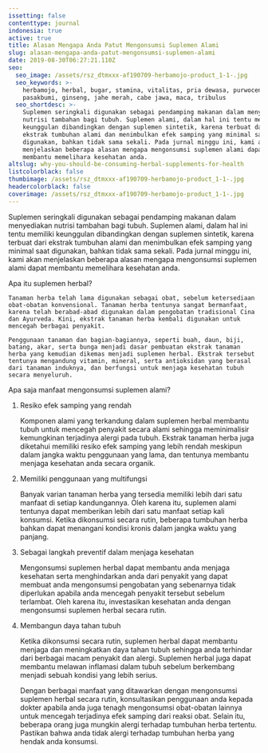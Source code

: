 ```yaml
---
issetting: false
contenttype: journal
indonesia: true
active: true
title: Alasan Mengapa Anda Patut Mengonsumsi Suplemen Alami
slug: alasan-mengapa-anda-patut-mengonsumsi-suplemen-alami
date: 2019-08-30T06:27:21.110Z
seo:
  seo_image: /assets/rsz_dtmxxx-af190709-herbamojo-product_1-1-.jpg
  seo_keywords: >-
    herbamojo, herbal, bugar, stamina, vitalitas, pria dewasa, purwoceng,
    pasakbumi, ginseng, jahe merah, cabe jawa, maca, tribulus
  seo_shortdesc: >-
    Suplemen seringkali digunakan sebagai pendamping makanan dalam menyediakan
    nutrisi tambahan bagi tubuh. Suplemen alami, dalam hal ini tentu memiliki
    keunggulan dibandingkan dengan suplemen sintetik, karena terbuat dari
    ekstrak tumbuhan alami dan menimbulkan efek samping yang minimal saat
    digunakan, bahkan tidak sama sekali. Pada jurnal minggu ini, kami akan
    menjelaskan beberapa alasan mengapa mengonsumsi suplemen alami dapat
    membantu memelihara kesehatan anda.
altslug: why-you-should-be-consuming-herbal-supplements-for-health
listcolorblack: false
thumbimage: /assets/rsz_dtmxxx-af190709-herbamojo-product_1-1-.jpg
headercolorblack: false
coverimage: /assets/rsz_dtmxxx-af190709-herbamojo-product_1-1-.jpg
---
```

Suplemen seringkali digunakan sebagai pendamping makanan dalam menyediakan nutrisi tambahan bagi tubuh. Suplemen alami, dalam hal ini tentu memiliki keunggulan dibandingkan dengan suplemen sintetik, karena terbuat dari ekstrak tumbuhan alami dan menimbulkan efek samping yang minimal saat digunakan, bahkan tidak sama sekali. Pada jurnal minggu ini, kami akan menjelaskan beberapa alasan mengapa mengonsumsi suplemen alami dapat membantu memelihara kesehatan anda.

Apa itu suplemen herbal?

	Tanaman herba telah lama digunakan sebagai obat, sebelum ketersediaan obat-obatan konvensional. Tanaman herba tentunya sangat bermanfaat, karena telah berabad-abad digunakan dalam pengobatan tradisional Cina dan Ayurveda. Kini, ekstrak tanaman herba kembali digunakan untuk mencegah berbagai penyakit.

	Penggunaan tanaman dan bagian-bagiannya, seperti buah, daun, biji, batang, akar, serta bunga menjadi dasar pembuatan ekstrak tanaman herba yang kemudian dikemas menjadi suplemen herbal. Ekstrak tersebut tentunya mengandung vitamin, mineral, serta antioksidan yang berasal dari tanaman induknya, dan berfungsi untuk menjaga kesehatan tubuh secara menyeluruh.

Apa saja manfaat mengonsumsi suplemen alami? 

1. Resiko efek samping yang rendah

	Komponen alami yang terkandung dalam suplemen herbal membantu tubuh untuk mencegah penyakit secara alami sehingga meminimalisir kemungkinan terjadinya alergi pada tubuh. Ekstrak tanaman herba juga diketahui memiliki resiko efek samping yang lebih rendah meskipun dalam jangka waktu penggunaan yang lama, dan tentunya membantu menjaga kesehatan anda secara organik.

2. Memiliki penggunaan yang multifungsi

	Banyak varian tanaman herba yang tersedia memiliki lebih dari satu manfaat di setiap kandungannya. Oleh karena itu, suplemen alami tentunya dapat memberikan lebih dari satu manfaat setiap kali konsumsi. Ketika dikonsumsi secara rutin, beberapa tumbuhan herba bahkan dapat menangani kondisi kronis dalam jangka waktu yang panjang.

3. Sebagai langkah preventif dalam menjaga kesehatan

	Mengonsumsi suplemen herbal dapat membantu anda menjaga kesehatan serta menghindarkan anda dari penyakit yang dapat membuat anda mengonsumsi pengobatan yang sebenarnya tidak diperlukan apabila anda mencegah penyakit tersebut sebelum terlambat. Oleh karena itu, investasikan kesehatan anda dengan mengonsumsi suplemen herbal secara rutin.

4. Membangun daya tahan tubuh

	Ketika dikonsumsi secara rutin, suplemen herbal dapat membantu menjaga dan meningkatkan daya tahan tubuh sehingga anda terhindar dari berbagai macam penyakit dan alergi. Suplemen herbal juga dapat membantu melawan inflamasi dalam tubuh sebelum berkembang menjadi sebuah kondisi yang lebih serius.

	Dengan berbagai manfaat yang ditawarkan dengan mengonsumsi suplemen herbal secara rutin, konsultasikan penggunaan anda kepada dokter apabila anda juga tenagh mengonsumsi obat-obatan lainnya untuk mencegah terjadinya efek samping dari reaksi obat. Selain itu, beberapa orang juga mungkin alergi terhadap tumbuhan herba tertentu. Pastikan bahwa anda tidak alergi terhadap tumbuhan herba yang hendak anda konsumsi.

